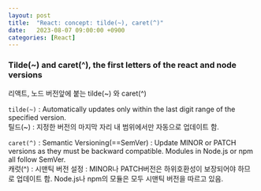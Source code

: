 ```yaml
---
layout: post
title:  "React: concept: tilde(~), caret(^)"
date:   2023-08-07 09:00:00 +0900
categories: [React]
---
```


### Tilde(~) and caret(^), the first letters of the react and node versions   
리액트, 노드 버전앞에 붙는 tilde(~) 와 caret(^)   

`tilde(~)` : Automatically updates only within the last digit range of the specified version.   
틸드(~) : 지정한 버전의 마지막 자리 내 범위에서만 자동으로 업데이트 함.   
   
`caret(^)` : Semantic Versioning(==SemVer) : Update MINOR or PATCH versions as they must be backward compatible. Modules in Node.js or npm all follow SemVer.   
캐럿(^) : 시맨틱 버전 설정 : MINOR나 PATCH버전은 하위호환성이 보장되어야 하므로 업데이트 함. Node.js나 npm의 모듈은 모두 시맨틱 버전을 따르고 있음.   
